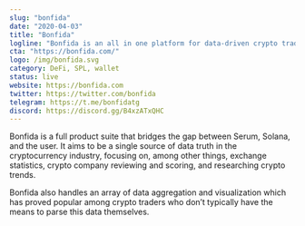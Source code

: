 ```yaml
---
slug: "bonfida"
date: "2020-04-03"
title: "Bonfida"
logline: "Bonfida is an all in one platform for data-driven crypto traders built on top of Solana and Serum."
cta: "https://bonfida.com/"
logo: /img/bonfida.svg
category: DeFi, SPL, wallet
status: live
website: https://bonfida.com
twitter: https://twitter.com/bonfida
telegram: https://t.me/bonfidatg
discord: https://discord.gg/B4xzATxQHC
---
```


Bonfida is a full product suite that bridges the gap between Serum, Solana, and the user. It aims to be a single source of data truth in the cryptocurrency industry, focusing on, among other things, exchange statistics, crypto company reviewing and scoring, and researching crypto trends.

Bonfida also handles an array of data aggregation and visualization which has proved popular among crypto traders who don’t typically have the means to parse this data themselves.
